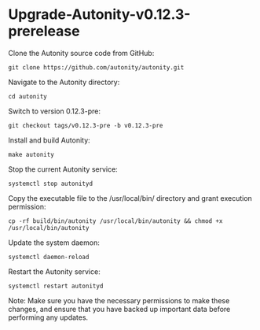 # Upgrade-Autonity-v0.12.3-prerelease 

Clone the Autonity source code from GitHub:

    git clone https://github.com/autonity/autonity.git

Navigate to the Autonity directory:

    cd autonity

Switch to version 0.12.3-pre:

    git checkout tags/v0.12.3-pre -b v0.12.3-pre

Install and build Autonity:

    make autonity

Stop the current Autonity service:

    systemctl stop autonityd

Copy the executable file to the /usr/local/bin/ directory and grant execution permission:

    cp -rf build/bin/autonity /usr/local/bin/autonity && chmod +x /usr/local/bin/autonity

Update the system daemon:

    systemctl daemon-reload

Restart the Autonity service:

    systemctl restart autonityd


Note: Make sure you have the necessary permissions to make these changes, and ensure that you have backed up important data before performing any updates.
